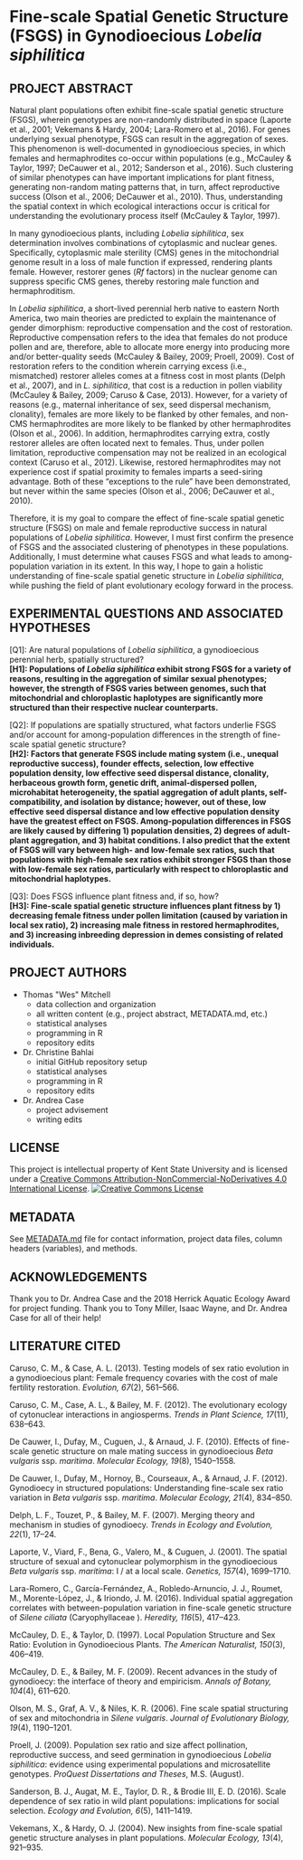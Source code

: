 # Fine-scale Spatial Genetic Structure (FSGS) in Gynodioecious *Lobelia siphilitica*
## PROJECT ABSTRACT
Natural plant populations often exhibit fine-scale spatial genetic structure (FSGS), wherein genotypes are non-randomly distributed in space (Laporte et al., 2001; Vekemans & Hardy, 2004; Lara-Romero et al., 2016). For genes underlying sexual phenotype, FSGS can result in the aggregation of sexes. This phenomenon is well-documented in gynodioecious species, in which females and hermaphrodites co-occur within populations (e.g., McCauley & Taylor, 1997; DeCauwer et al., 2012; Sanderson et al., 2016). Such clustering of similar phenotypes can have important implications for plant fitness, generating non-random mating patterns that, in turn, affect reproductive success (Olson et al., 2006; DeCauwer et al., 2010). Thus, understanding the spatial context in which ecological interactions occur is critical for understanding the evolutionary process itself (McCauley & Taylor, 1997).  

In many gynodioecious plants, including *Lobelia siphilitica*, sex determination involves combinations of cytoplasmic and nuclear genes. Specifically, cytoplasmic male sterility (CMS) genes in the mitochondrial genome result in a loss of male function if expressed, rendering plants female. However, restorer genes (*Rf* factors) in the nuclear genome can suppress specific CMS genes, thereby restoring male function and hermaphroditism.  

In *Lobelia siphilitica*, a short-lived perennial herb native to eastern North America, two main theories are predicted to explain the maintenance of gender dimorphism: reproductive compensation and the cost of restoration. Reproductive compensation refers to the idea that females do not produce pollen and are, therefore, able to allocate more energy into producing more and/or better-quality seeds (McCauley & Bailey, 2009; Proell, 2009). Cost of restoration refers to the condition wherein carrying excess (i.e., mismatched) restorer alleles comes at a fitness cost in most plants (Delph et al., 2007), and in *L. siphilitica*, that cost is a reduction in pollen viability (McCauley & Bailey, 2009; Caruso & Case, 2013). However, for a variety of reasons (e.g., maternal inheritance of sex, seed dispersal mechanism, clonality), females are more likely to be flanked by other females, and non-CMS hermaphrodites are more likely to be flanked by other hermaphrodites (Olson et al., 2006). In addition, hermaphrodites carrying extra, costly restorer alleles are often located next to females. Thus, under pollen limitation, reproductive compensation may not be realized in an ecological context (Caruso et al., 2012). Likewise, restored hermaphrodites may not experience cost if spatial proximity to females imparts a seed-siring advantage. Both of these “exceptions to the rule” have been demonstrated, but never within the same species (Olson et al., 2006; DeCauwer et al., 2010).  

Therefore, it is my goal to compare the effect of fine-scale spatial genetic structure (FSGS) on male and female reproductive success in natural populations of *Lobelia siphilitica*. However, I must first confirm the presence of FSGS and the associated clustering of phenotypes in these populations. Additionally, I must determine what causes FSGS and what leads to among-population variation in its extent. In this way, I hope to gain a holistic understanding of fine-scale spatial genetic structure in *Lobelia siphilitica*, while pushing the field of plant evolutionary ecology forward in the process.  

## EXPERIMENTAL QUESTIONS AND ASSOCIATED HYPOTHESES  
[Q1]: Are natural populations of *Lobelia siphilitica*, a gynodioecious perennial herb, spatially structured?  
**[H1]: Populations of *Lobelia siphilitica* exhibit strong FSGS for a variety of reasons, resulting in the aggregation of similar sexual phenotypes; however, the strength of FSGS varies between genomes, such that mitochondrial and chloroplastic haplotypes are significantly more structured than their respective nuclear counterparts.**  

[Q2]: If populations are spatially structured, what factors underlie FSGS and/or account for among-population differences in the strength of fine-scale spatial genetic structure?  
**[H2]: Factors that generate FSGS include mating system (i.e., unequal reproductive success), founder effects, selection, low effective population density, low effective seed dispersal distance, clonality, herbaceous growth form, genetic drift, animal-dispersed pollen, microhabitat heterogeneity, the spatial aggregation of adult plants, self-compatibility, and isolation by distance; however, out of these, low effective seed dispersal distance and low effective population density have the greatest effect on FSGS. Among-population differences in FSGS are likely caused by differing 1) population densities, 2) degrees of adult-plant aggregation, and 3) habitat conditions. I also predict that the extent of FSGS will vary between high- and low-female sex ratios, such that populations with high-female sex ratios exhibit stronger FSGS than those with low-female sex ratios, particularly with respect to chloroplastic and mitochondrial haplotypes.**  

[Q3]: Does FSGS influence plant fitness and, if so, how?  
**[H3]: Fine-scale spatial genetic structure influences plant fitness by 1) decreasing female fitness under pollen limitation (caused by variation in local sex ratio), 2) increasing male fitness in restored hermaphrodites, and 3) increasing inbreeding depression in demes consisting of related individuals.**
## PROJECT AUTHORS
* Thomas "Wes" Mitchell
  + data collection and organization
  + all written content (e.g., project abstract, METADATA.md, etc.)
  + statistical analyses
  + programming in R
  + repository edits
* Dr. Christine Bahlai
  + initial GitHub repository setup
  + statistical analyses
  + programming in R
  + repository edits
* Dr. Andrea Case 
  + project advisement
  + writing edits 
## LICENSE
This project is intellectual property of Kent State University and is licensed under a <a rel="license" href="http://creativecommons.org/licenses/by-nc-nd/4.0/">Creative Commons Attribution-NonCommercial-NoDerivatives 4.0 International License</a>. <a rel="license" href="http://creativecommons.org/licenses/by-nc-nd/4.0/"><img alt="Creative Commons License" style="border-width:0" src="https://i.creativecommons.org/l/by-nc-nd/4.0/88x31.png" /></a><br />
## METADATA 
See [METADATA.md](https://github.com/tmitch35/FSGS/blob/master/METADATA.md) file for contact information, project data files, column headers (variables), and methods.  
## ACKNOWLEDGEMENTS
Thank you to Dr. Andrea Case and the 2018 Herrick Aquatic Ecology Award for project funding. Thank you to Tony Miller, Isaac Wayne, and Dr. Andrea Case for all of their help!
## LITERATURE CITED
Caruso, C. M., & Case, A. L. (2013). Testing models of sex ratio evolution in a gynodioecious plant: Female frequency covaries with the cost of male fertility restoration. *Evolution, 67*(2), 561–566.  

Caruso, C. M., Case, A. L., & Bailey, M. F. (2012). The evolutionary ecology of cytonuclear interactions in angiosperms. *Trends in Plant Science, 17*(11), 638–643.  

De Cauwer, I., Dufay, M., Cuguen, J., & Arnaud, J. F. (2010). Effects of fine-scale genetic structure on male mating success in gynodioecious *Beta vulgaris* ssp. *maritima*. *Molecular Ecology, 19*(8), 1540–1558.  

De Cauwer, I., Dufay, M., Hornoy, B., Courseaux, A., & Arnaud, J. F. (2012). Gynodioecy in structured populations: Understanding fine-scale sex ratio variation in *Beta vulgaris* ssp. *maritima*. *Molecular Ecology, 21*(4), 834–850.  

Delph, L. F., Touzet, P., & Bailey, M. F. (2007). Merging theory and mechanism in studies of gynodioecy.
*Trends in Ecology and Evolution, 22*(1), 17–24.  

Laporte, V., Viard, F., Bena, G., Valero, M., & Cuguen, J. (2001). The spatial structure of sexual and cytonuclear polymorphism in the gynodioecious *Beta vulgaris* ssp. *maritima*: I / at a local scale. *Genetics, 157*(4), 1699–1710.  

Lara-Romero, C., García-Fernández, A., Robledo-Arnuncio, J. J., Roumet, M., Morente-López, J., & Iriondo, J.
M. (2016). Individual spatial aggregation correlates with between-population variation in fine-scale genetic structure of *Silene ciliata* (Caryophyllaceae ). *Heredity, 116*(5), 417–423.  

McCauley, D. E., & Taylor, D. (1997). Local Population Structure and Sex Ratio: Evolution in Gynodioecious Plants. *The American Naturalist, 150*(3), 406–419.  

McCauley, D. E., & Bailey, M. F. (2009). Recent advances in the study of gynodioecy: the interface of theory and empiricism. *Annals of Botany, 104*(4), 611–620.  

Olson, M. S., Graf, A. V., & Niles, K. R. (2006). Fine scale spatial structuring of sex and mitochondria in *Silene vulgaris*. *Journal of Evolutionary Biology, 19*(4), 1190–1201.  

Proell, J. (2009). Population sex ratio and size affect pollination, reproductive success, and seed germination in gynodioecious *Lobelia siphilitica*: evidence using experimental populations and microsatellite genotypes. *ProQuest Dissertations and Theses*, M.S. (August).  

Sanderson, B. J., Augat, M. E., Taylor, D. R., & Brodie III, E. D. (2016). Scale dependence of sex ratio in wild plant populations: implications for social selection. *Ecology and Evolution, 6*(5), 1411–1419.  

Vekemans, X., & Hardy, O. J. (2004). New insights from fine-scale spatial genetic structure analyses in plant populations. *Molecular Ecology, 13*(4), 921–935.  
